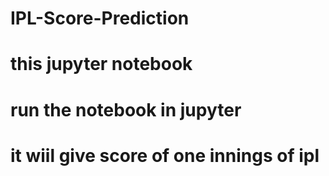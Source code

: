 # IPL-Score-Prediction 
# this jupyter notebook
# run the notebook in jupyter 
# it wiil give score of one innings of ipl

